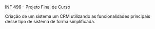 
INF 496 - Projeto Final de Curso 

Criação de um sistema um CRM utilizando as funcionalidades principais desse tipo de sistema de forma simplificada.
